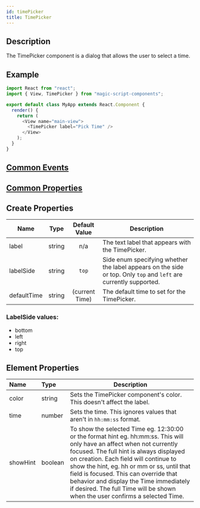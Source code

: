 ```yaml
---
id: timePicker
title: TimePicker
---
```


## Description

The TimePicker component is a dialog that allows the user to select a time.

## Example

```javascript
import React from "react";
import { View, TimePicker } from "magic-script-components";

export default class MyApp extends React.Component {
  render() {
    return (
      <View name="main-view">
        <TimePicker label="Pick Time" />
      </View>
    );
  }
}
```

## [Common Events](../events/CommonEvents.md)

## [Common Properties](../types/Properties.md)

## Create Properties

| Name        | Type   | Default Value  | Description                                                                                                       |
| ----------- | ------ | :------------: | ----------------------------------------------------------------------------------------------------------------- |
| label       | string |      n/a       | The text label that appears with the TimePicker.                                                                  |
| labelSide   | string |     `top`      | Side enum specifying whether the label appears on the side or top. Only `top` and `left` are currently supported. |
| defaultTime | string | (current Time) | The default time to set for the TimePicker.                                                                       |

### LabelSide values:

- bottom
- left
- right
- top

## Element Properties

| Name     | Type    | Description                                                                                                                                                                                                                                                                                                                                                                                                                   |
| :------- | :------ | ----------------------------------------------------------------------------------------------------------------------------------------------------------------------------------------------------------------------------------------------------------------------------------------------------------------------------------------------------------------------------------------------------------------------------- |
| color    | string  | Sets the TimePicker component's color. This doesn't affect the label.                                                                                                                                                                                                                                                                                                                                                         |
| time     | number  | Sets the time. This ignores values that aren't in `hh:mm:ss` format.                                                                                                                                                                                                                                                                                                                                                          |
| showHint | boolean | To show the selected Time eg. 12:30:00 or the format hint eg. hh:mm:ss. This will only have an affect when not currently focused. The full hint is always displayed on creation. Each field will continue to show the hint, eg. hh or mm or ss, until that field is focused. This can override that behavior and display the Time immediately if desired. The full Time will be shown when the user confirms a selected Time. |
